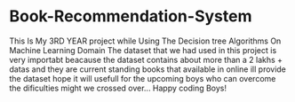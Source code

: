 # Book-Recommendation-System
This Is My 3RD YEAR project while Using The Decision tree Algorithms On Machine Learning Domain
The dataset that we had used in this project is very importabt beacause the dataset contains about more than a 2 lakhs + datas and they are current standing books that available in online ill provide the dataset hope it will usefull for the upcoming boys who can overcome the dificulties might we crossed over... Happy coding Boys!
